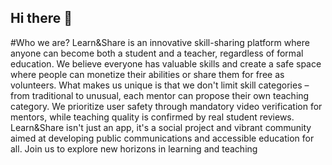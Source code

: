 ## Hi there 👋
#Who we are?
Learn&Share is an innovative skill-sharing platform where anyone can become both a student and a teacher, regardless of formal education. We believe everyone has valuable skills and create a safe space where people can monetize their abilities or share them for free as volunteers. What makes us unique is that we don't limit skill categories – from traditional to unusual, each mentor can propose their own teaching category. We prioritize user safety through mandatory video verification for mentors, while teaching quality is confirmed by real student reviews. Learn&Share isn't just an app, it's a social project and vibrant community aimed at developing public communications and accessible education for all. Join us to explore new horizons in learning and teaching

<!--

**Here are some ideas to get you started:**

🙋‍♀️ A short introduction - what is your organization all about?
🌈 Contribution guidelines - how can the community get involved?
👩‍💻 Useful resources - where can the community find your docs? Is there anything else the community should know?
🍿 Fun facts - what does your team eat for breakfast?
🧙 Remember, you can do mighty things with the power of [Markdown](https://docs.github.com/github/writing-on-github/getting-started-with-writing-and-formatting-on-github/basic-writing-and-formatting-syntax)
-->
